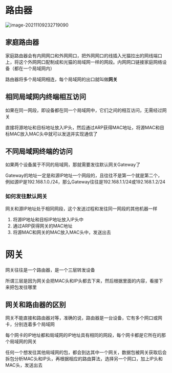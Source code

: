 # 路由器

![image-20211109232719090](../image/image-20211109232719090.png)

## 家庭路由器

家庭路由器会有内网网口和外网网口，把外网网口的线插入光猫拉出的网线端口上，将这个外网网口配制成和光猫的局域网一样的网段。内网网口链接家庭网络设备（都在一个局域网内）

路由器将多个局域网相连，每个局域网的出口就叫做**网关**



## 相同局域网内终端相互访问

如果在同一网段，即设备都在同一个局域网中，它们之间的相互访问，无需经过网关

直接将源地址和目标地址放入IP头，然后通过ARP获得MAC地址，将源MAC和目标MAC放入MAC头中就可以发送并实现通信了



## 不同局域网终端的访问

如果两个设备属于不同的局域网，那就需要发往默认网关Gateway了

Gateway的地址一定是和源IP地址一个网段的，且往往不是第一个就是第二个，例如源IP是192.168.1.0./24，那么Gateway往往是192.168.1.1/24或192.168.1.2/24

### 如何发往默认网关

网关和源IP地址处于相同网段，这个发送过程和发往同一网段的其他机器一样

1. 将源IP地址和目标IP地址放入IP头中
2. 通过ARP获得网关的MAC地址
3. 将源MAC和网关的MAC放入MAC头中，发送出去



# 网关

网关往往是一个路由器，是一个三层转发设备

所谓三层是因为网关会把MAC头和IP头都去下来，然后根据里面的内容，看接下来把包发往哪里

## 网关和路由器的区别

网关不能直接和路由器对等，准确的说，路由器是一台设备，它有多个网口或网卡，分别连着多个局域网

每个网卡的IP地址都和局域网的IP地址具有相同的网段，每个网卡都是它所在的那个局域网的网关

任何一个想发往其他局域网的包，都会到达其中一个网关，数据包被网关获取后会拆包分析MAC头和IP头，再根据相应的路由算法，选择另一个网口，加上IP头和MAC头，发送出去